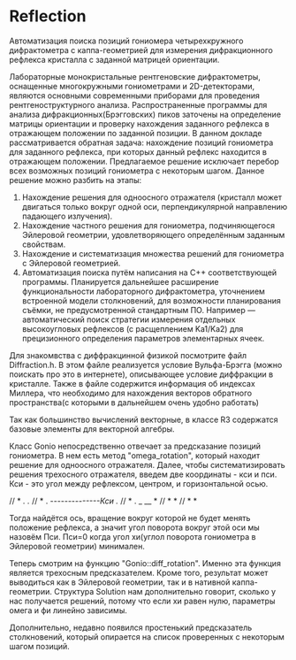 # Reflection

Автоматизация поиска позиций гониомера четырехкружного дифрактометра с каппа-геометрией для измерения дифракционного рефлекса кристалла с заданной матрицей ориентации.


Лабораторные монокристальные рентгеновские дифрактометры, оснащенные многокружными гониометрами и 2D-детекторами, являются основными современными приборами для проведения рентгеноструктурного анализа.
Распространенные программы для анализа дифракционных(Брэгговских) пиков заточены на определение матрицы ориентации и проверку нахождения заданного рефлекса в отражающем положении по заданной позиции. 
В данном докладе рассматривается обратная задача: нахождение позиций гониометра для заданного рефлекса, при которых данный рефлекс находится в отражающем положении. Предлагаемое решение исключает перебор всех возможных позиций гониометра с некоторым шагом. 
Данное решение можно разбить на этапы:
1. Нахождение решения для одноосного отражателя (кристалл может двигаться только вокруг одной оси, перпендикулярной направлению падающего излучения).
2. Нахождение частного решения для гониометра, подчиняющегося Эйлеровой геометрии, удовлетворяющего определённым заданным свойствам. 
3. Нахождение и систематизация множества решений для гониометра с Эйлеровой геометрией. 
4. Автоматизация поиска путём написания на С++ соответствующей программы. 
Планируется дальнейшее расширение функциональности лабораторного дифрактометра, уточнением встроенной модели столкновений, для возможности планирования съёмки, не предусмотренной стандартным ПО. Например — автоматический поиск стратегии измерения отдельных высокоугловых рефлексов (с расщеплением Ka1/Ka2) для прецизионного определения параметров элементарных ячеек.


Для знакомвства с диффракцинной физикой посмотрите файл Diffraction.h.
В этом файле реализуется условие Вульфа-Брэгга (можно поискать про это в интернете), описывающее условие диффракции в кристалле.
Также в файле содержится информация об индексах Миллера, что необходимо для нахождения векторов обратного пространства(с которыми в дальнейшем очень удобно работать)

Так как большинство вычислений векторные, в классе R3 содержатся базовые элементы для векторной алгебры.

Класс Gonio непосредственно отвечает за предсказание позиций гониометра. В нем есть метод "omega_rotation", который находит решение для одноосного отражателя.
Далее, чтобы систематизировать решения трехосного отражателя, введем две координаты - кси и пси.
Кси - это угол между рефлексом, центром, и горизонтальной осью.
        
//           *       *.                       .*
//         *       .  -*-------------Кси       .*
//        *      . _ __ *
//         *           *
//             *   * 
     
     
Тогда найдётся ось, вращение вокруг которой не будет менять положение рефлекса, а значит угол поворота вокруг этой оси мы назовём Пси.
Пси=0 когда угол хи(углол поворота гониометра в Эйлеровой геометрии) минимален.

Теперь смотрим на функцию "Gonio::diff_rotation". Именно эта функция является трехосным предсказателем. 
Кроме того, результат может выводиться как в Эйлеровой геометрии, так и в нативной каппа-геометрии.
Структура Solution нам дополнительно говорит, сколько у нас получается решений, потому что если хи равен нулю, параметры омега и фи линейно зависимы.

Дополнительно, недавно появился простенький предсказатель столкновений, который опирается на список проверенных с некоторым шагом позиций.
     
     
